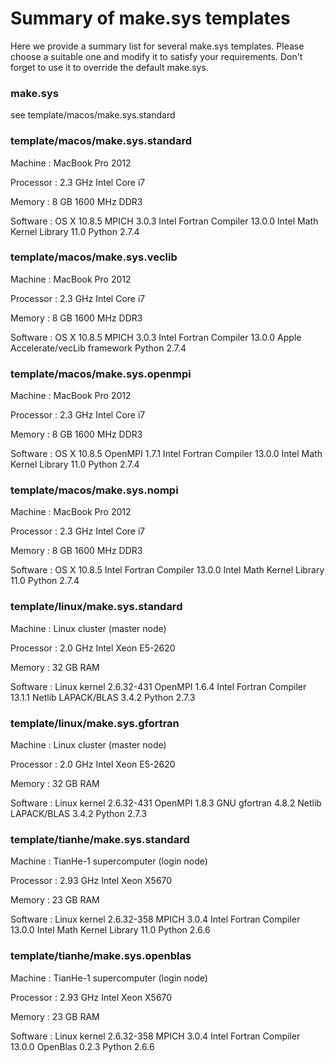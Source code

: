 # Summary of make.sys templates

Here we provide a summary list for several make.sys templates. Please choose a suitable one and modify it to satisfy your requirements. Don't forget to use it to override the default make.sys.

### make.sys

see template/macos/make.sys.standard

### template/macos/make.sys.standard

Machine   : MacBook Pro 2012

Processor : 2.3 GHz Intel Core i7

Memory    : 8 GB 1600 MHz DDR3

Software  : OS X 10.8.5
            MPICH 3.0.3
            Intel Fortran Compiler 13.0.0
            Intel Math Kernel Library 11.0
            Python 2.7.4

### template/macos/make.sys.veclib

Machine   : MacBook Pro 2012

Processor : 2.3 GHz Intel Core i7

Memory    : 8 GB 1600 MHz DDR3

Software  : OS X 10.8.5
            MPICH 3.0.3
            Intel Fortran Compiler 13.0.0
            Apple Accelerate/vecLib framework
            Python 2.7.4

### template/macos/make.sys.openmpi

Machine   : MacBook Pro 2012

Processor : 2.3 GHz Intel Core i7

Memory    : 8 GB 1600 MHz DDR3

Software  : OS X 10.8.5
            OpenMPI 1.7.1
            Intel Fortran Compiler 13.0.0
            Intel Math Kernel Library 11.0
            Python 2.7.4

### template/macos/make.sys.nompi

Machine   : MacBook Pro 2012

Processor : 2.3 GHz Intel Core i7

Memory    : 8 GB 1600 MHz DDR3

Software  : OS X 10.8.5
            Intel Fortran Compiler 13.0.0
            Intel Math Kernel Library 11.0
            Python 2.7.4

### template/linux/make.sys.standard

Machine   : Linux cluster (master node)

Processor : 2.0 GHz Intel Xeon E5-2620

Memory    : 32 GB RAM

Software  : Linux kernel 2.6.32-431
            OpenMPI 1.6.4
            Intel Fortran Compiler 13.1.1
            Netlib LAPACK/BLAS 3.4.2
            Python 2.7.3

### template/linux/make.sys.gfortran

Machine   : Linux cluster (master node)

Processor : 2.0 GHz Intel Xeon E5-2620

Memory    : 32 GB RAM

Software  : Linux kernel 2.6.32-431
            OpenMPI 1.8.3
            GNU gfortran 4.8.2
            Netlib LAPACK/BLAS 3.4.2
            Python 2.7.3

### template/tianhe/make.sys.standard

Machine   : TianHe-1 supercomputer (login node)

Processor : 2.93 GHz Intel Xeon X5670

Memory    : 23 GB RAM

Software  : Linux kernel 2.6.32-358
            MPICH 3.0.4
            Intel Fortran Compiler 13.0.0
            Intel Math Kernel Library 11.0
            Python 2.6.6

### template/tianhe/make.sys.openblas

Machine   : TianHe-1 supercomputer (login node)

Processor : 2.93 GHz Intel Xeon X5670

Memory    : 23 GB RAM

Software  : Linux kernel 2.6.32-358
            MPICH 3.0.4
            Intel Fortran Compiler 13.0.0
            OpenBlas 0.2.3
            Python 2.6.6
